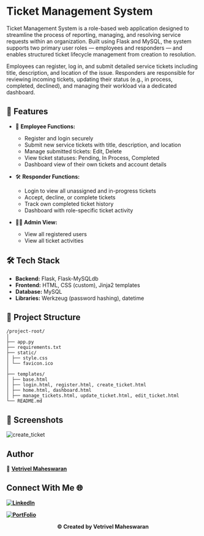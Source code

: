 # Ticket Management System

Ticket Management System is a role-based web application designed to streamline the process of reporting, managing, and resolving service requests within an organization. Built using Flask and MySQL, the system supports two primary user roles — employees and responders — and enables structured ticket lifecycle management from creation to resolution.

Employees can register, log in, and submit detailed service tickets including title, description, and location of the issue. Responders are responsible for reviewing incoming tickets, updating their status (e.g., in process, completed, declined), and managing their workload via a dedicated dashboard.

## 📌 Features

- 🧾 **Employee Functions:**
  - Register and login securely
  - Submit new service tickets with title, description, and location
  - Manage submitted tickets: Edit, Delete
  - View ticket statuses: Pending, In Process, Completed
  - Dashboard view of their own tickets and account details

- 🛠️ **Responder Functions:**
  - Login to view all unassigned and in-progress tickets
  - Accept, decline, or complete tickets
  - Track own completed ticket history
  - Dashboard with role-specific ticket activity

- 🧑‍💼 **Admin View:**
  - View all registered users
  - View all ticket activities

## 🛠️ Tech Stack

- **Backend:** Flask, Flask-MySQLdb
- **Frontend:** HTML, CSS (custom), Jinja2 templates
- **Database:** MySQL
- **Libraries:** Werkzeug (password hashing), datetime

## 📁 Project Structure

```
/project-root/
│
├── app.py
├── requirements.txt
├── static/
│ ├── style.css
│ └── favicon.ico
│
├── templates/
│ ├── base.html
│ ├── login.html, register.html, create_ticket.html
│ ├── home.html, dashboard.html
│ ├── manage_tickets.html, update_ticket.html, edit_ticket.html
└── README.md
```
## 📸 Screenshots

![create_ticket](https://github.com/user-attachments/assets/e3dc2258-4b92-4aec-9e99-f96771bd8ae6)


## Author

👤 **[Vetrivel Maheswaran](https://github.com/Vetrivel07)**

## Connect With Me 🌐

**[![LinkedIn](https://img.shields.io/badge/LinkedIn-Vetrivel%20Maheswaran-green)](https://www.linkedin.com/in/vetrivel-maheswaran/)**

**[![PortFolio](https://img.shields.io/badge/Portfolio-Vetrivel%20Maheswaran-blue)](https://vetrivel07.github.io/vetrivel-maheswaran)**

<p align="center"><b>© Created by Vetrivel Maheswaran</b></p?
